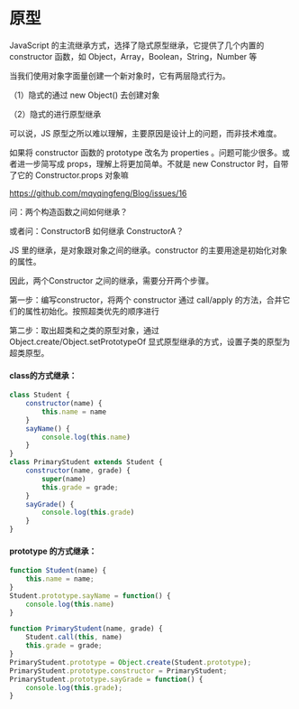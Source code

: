 # 原型



JavaScript 的主流继承方式，选择了隐式原型继承，它提供了几个内置的 constructor 函数，如 Object，Array，Boolean，String，Number 等

当我们使用对象字面量创建一个新对象时，它有两层隐式行为。

（1）隐式的通过 new Object() 去创建对象

（2）隐式的进行原型继承

可以说，JS 原型之所以难以理解，主要原因是设计上的问题，而非技术难度。

如果将 constructor 函数的 prototype 改名为 properties 。问题可能少很多。或者进一步简写成 props，理解上将更加简单。不就是 new Constructor 时，自带了它的 Constructor.props 对象嘛



https://github.com/mqyqingfeng/Blog/issues/16















































问：两个构造函数之间如何继承？

或者问：ConstructorB 如何继承 ConstructorA？



JS 里的继承，是对象跟对象之间的继承。constructor 的主要用途是初始化对象的属性。

因此，两个Constructor 之间的继承，需要分开两个步骤。

第一步：编写constructor，将两个 constructor 通过 call/apply 的方法，合并它们的属性初始化。按照超类优先的顺序进行

第二步：取出超类和之类的原型对象，通过 Object.create/Object.setPrototypeOf 显式原型继承的方式，设置子类的原型为超类原型。



#### class的方式继承：

```javascript
class Student {
    constructor(name) {
        this.name = name
    }
    sayName() {
        console.log(this.name)
    }
}
class PrimaryStudent extends Student {
	constructor(name, grade) {
        super(name)
        this.grade = grade;
    }
    sayGrade() {
        console.log(this.grade)
    }
}

```





#### prototype 的方式继承：

```javascript
function Student(name) {
    this.name = name;
}
Student.prototype.sayName = function() {
    console.log(this.name)
}

function PrimaryStudent(name, grade) {
    Student.call(this, name)
    this.grade = grade;
}
PrimaryStudent.prototype = Object.create(Student.prototype);
PrimaryStudent.prototype.constructor = PrimaryStudent;
PrimaryStudent.prototype.sayGrade = function() {
    console.log(this.grade);
}
```
















